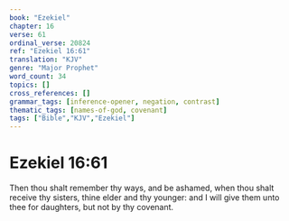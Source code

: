 ```yaml
---
book: "Ezekiel"
chapter: 16
verse: 61
ordinal_verse: 20824
ref: "Ezekiel 16:61"
translation: "KJV"
genre: "Major Prophet"
word_count: 34
topics: []
cross_references: []
grammar_tags: [inference-opener, negation, contrast]
thematic_tags: [names-of-god, covenant]
tags: ["Bible","KJV","Ezekiel"]
---
```


# Ezekiel 16:61

Then thou shalt remember thy ways, and be ashamed, when thou shalt receive thy sisters, thine elder and thy younger: and I will give them unto thee for daughters, but not by thy covenant.
